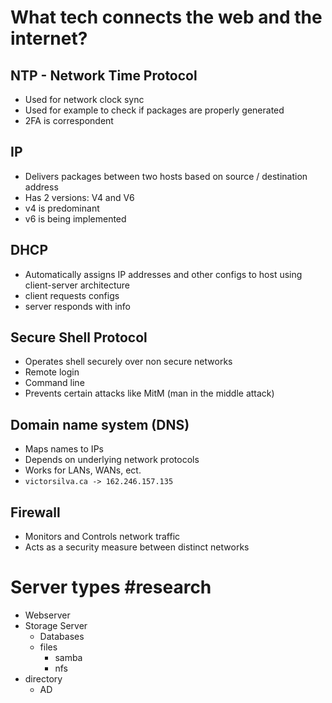 # What tech connects the web  and the internet?
## NTP - Network Time Protocol
- Used for network clock sync
- Used for example to check if packages are properly generated
- 2FA is correspondent
## IP
- Delivers packages between two hosts based on source / destination address
- Has 2 versions: V4 and V6
- v4 is predominant
- v6 is being implemented
## DHCP
- Automatically assigns IP addresses and other configs to host using client-server architecture
- client requests configs
- server responds with info
## Secure Shell Protocol
- Operates shell securely over non secure networks
- Remote login
- Command line
- Prevents certain attacks like MitM (man in the middle attack)
## Domain name system (DNS)
- Maps names to IPs
- Depends on underlying network protocols
- Works for LANs, WANs, ect.
- `victorsilva.ca -> 162.246.157.135`
## Firewall
- Monitors and Controls network traffic
- Acts as a security measure between distinct networks
# Server types #research
- Webserver
- Storage Server
	- Databases
	- files
		- samba
		- nfs
- directory
	- AD